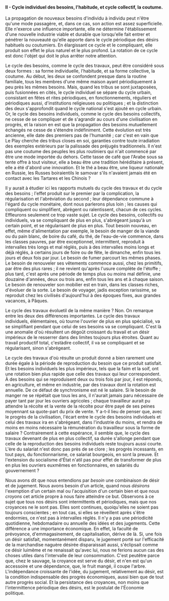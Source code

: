 #### II - Cycle individuel des besoins, l'habitude, et cycle collectif, la coutume.

La propagation de nouveaux besoins d'individu à individu peut n'être qu'une mode passagère, et, dans ce cas, son action est assez superficielle. Elle n'exerce une influence importante, elle ne détermine l'établissement d'une nouvelle industrie viable et durable que lorsqu'elle fait entrer et pénétrer la nouveauté qu'elle apporte dans le cycle périodique des désirs habituels ou coutumiers. En élargissant ce cycle et le compliquant, elle produit son effet le plus naturel et le plus profond. La rotation de ce cycle est donc l'objet qui doit le plus arrêter notre attention.

Le cycle des besoins, comme le cycle des travaux, peut être considéré sous deux formes : sa forme individuelle, l'habitude, et sa forme collective, la coutume. Au début, les deux se confondent presque dans la routine familiale, tous les membres d'une même maison ayant périodiquement à peu près les mêmes besoins. Mais, quand les tribus se sont juxtaposées, puis fusionnées en cités, le cycle individuel se sépare du cycle urbain, consistant en fêtes et rites périodiques, en fonctionnements, réguliers et périodiques aussi, d'institutions religieuses ou politiques ; et la distinction des deux s'approfondit quand le cycle national s'est ajouté en cycle urbain. Or, le cycle des besoins individuels, comme le cycle des besoins collectifs, ne cesse de se compliquer et de s'agrandir au cours d'une civilisation en progrès, et la raison en est que la propagation des besoins mutuellement échangés ne cesse de s'étendre indéfiniment. Cette évolution est très ancienne, elle date des premiers pas de l'humanité ; car c'est en vain que Le Play cherche des tribus closes en soi, garanties contre toute irradiation des exemples extérieurs par la palissade des préjugés traditionnels. Il n'est pas une coutume des peuples les plus routiniers qui n'ait commencé par être une mode importée du dehors. Cette tasse de café que l'Arabe sous sa tente offre à tout visiteur, elle a beau être une tradition héréditaire à présent, elle a été d'abord une innovation. Et le thé a beau être, une liqueur nationale en Russie, les Russes boiraientils le samovar s'ils n'avaient jamais été en contact avec les Tartares et les Chinois ?

Il y aurait à étudier ici les rapports mutuels du cycle des travaux et du cycle des besoins ; l'effet produit sur le premier par la complication, la régularisation et l'abréviation du second ; leur dépendance commune à l'égard du cycle monétaire, dont nous parlerons plus loin ; les causes qui compliquent ou simplifient, abrègent ou ralentissent, chacun de ces cycles. Effleurons seulement ce trop vaste sujet. Le cycle des besoins, collectifs ou individuels, va se compliquant de plus en plus, s'abrégeant jusqu'à un certain point, et se régularisant de plus en plus. Tout besoin nouveau, en effet, même d'alimentation par exemple, le besoin de manger de la viande ou du pain blanc, de boire du café, du thé, de l'eau-de-vie commence, dans les classes pauvres, par être exceptionnel, intermittent, reproduit à intervalles très longs et mal réglés, puis à des intervalles moins longs et déjà réglés, à certains jours de foire ou de fête, le dimanche, enfin tous les jours et deux fois par jour. Le besoin de fumer parcourt les mêmes phases. Le besoin de renouveler ses vêtements commence aussi, chez les primitifs, par être des plus rares ; il ne revient qu'après l'usure complète de l'étoffe ; plus tard, c'est après une période de temps plus ou moins mal définie, une douzaine d'années, deux ou trois ans, enfin tous les ans et à chaque saison. Le besoin de renouveler son mobilier est en train, dans les classes riches, d'évoluer de la sorte. Le besoin de voyager, jadis exception rarissime, se reproduit chez les civilisés d'aujourd'hui à des époques fixes, aux grandes vacances, à Pâques.

Le cycle des travaux évoluetil de la même manière ? Non. On remarque entre les deux des différences importantes. Le cycle des travaux individuels, élémentaires, où tourne l'ouvrier de plus en plus spécialisé, va se simplifiant pendant que celui de ses besoins va se compliquant. C'est là une anomalie d'où résultent un dégoût croissant du travail et un désir impérieux de le resserrer dans des limites toujours plus étroites. Quant au travail productif total, c'estàdire collectif, il va se compliquant et se régularisant, sinon s'abrégeant.

Le cycle des travaux d'où résulte un produit donné a bien rarement une durée égale à la période de reproduction du besoin que ce produit satisfait. Et les besoins individuels les plus impérieux, tels que la faim et la soif, ont une rotation bien plus rapide que celle des travaux qui leur correspondent. À des besoins qui se reproduisent deux ou trois fois par jour, il est répondu, en agriculture, et même en industrie, par des travaux dont la rotation est annuelle. De ce défaut de synchronisme est né le salaire. Si le besoin de manger ne se répétait que tous les ans, il n'aurait jamais paru nécessaire de payer tant par jour les ouvriers agricoles ; chaque travailleur aurait pu attendre la récolte et la vente de la récolte pour être payé de ses peines moyennant sa quote-part du prix de vente. Y a-t-il lieu de penser que, avec le progrès de la civilisation, l'écart entre le cycle des besoins individuels et celui des travaux ira en s'abrégeant, dans l'industrie du moins, et rendra de moins en moins nécessaire la rémunération du travailleur sous la forme de salaire ? Contrairement à cette espérance, il semble que, le cycle des travaux devenant de plus en plus collectif, sa durée s'allonge pendant que celle de la reproduction des besoins individuels reste toujours aussi courte. L'ère du salariat n'est donc pas près de se clore ; les progrès incessants, en tout pays, du fonctionnarisme, ce salariat bourgeois, en sont la preuve. Et l'extension du socialisme d'État n'atil pas pour effet de transformer de plus en plus les ouvriers euxmêmes en fonctionnaires, en salariés du gouvernement ?

Nous avons dit que nous entendions par _besoin_ une combinaison de désir et de jugement. Nous avons besoin d'un article, quand nous _désirons_ l'exemption d'un certain mal ou l'acquisition d'un certain bien et que nous _croyons_ cet article propre à nous faire atteindre ce but. Observons à ce sujet que tous nos désirs sont intermittents et périodiques, mais que nos croyances ne le sont pas. Elles sont continues, quoiqu'elles ne soient pas toujours conscientes ; en tout cas, si elles se réveillent après s'être endormies, ce n'est pas à intervalles réglés. Il n'y a pas une périodicité quotidienne, hebdomadaire ou annuelle des idées et des jugements. Cette différence a une importance économique. En effet, la faculté de prévoyance, d'emmagasinement, de capitalisation, dérive de là. Si, une fois un désir satisfait, momentanément disparu, le jugement porté sur l'efficacité de la marchandise naguère désirée disparaissait aussi, s'éclipsait comme ce désir luimême et ne renaissait qu'avec lui, nous ne ferions aucun cas des choses utiles dans l'intervalle de leur consommation. C'est peutêtre parce que, chez le sauvage, la croyance est serve du désir, et n'en est qu'un accessoire et une dépendance, que, le fruit mangé, il coupe l'arbre. L'indépendance croissante de l'idée, du jugement, relativement au désir, est la condition indispensable des progrès économiques, aussi bien que de tout autre progrès social. Et la persistance des croyances, non moins que l'intermittence périodique des désirs, est le postulat de l'Économie politique.
